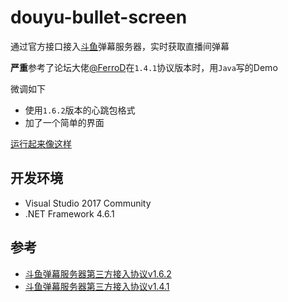 # douyu-bullet-screen

通过官方接口接入[斗鱼](https://www.douyu.com/)弹幕服务器，实时获取直播间弹幕

**严重**参考了论坛大佬[@FerroD](http://dev-bbs.douyutv.com/home.php?mod=space&uid=211)在`1.4.1`协议版本时，用`Java`写的Demo

微调如下

* 使用`1.6.2`版本的心跳包格式
* 加了一个简单的界面

[运行起来像这样](https://i.imgur.com/TCRNHsK.gifv)

## 开发环境

* Visual Studio 2017 Community
* .NET Framework 4.6.1

## 参考

* [斗鱼弹幕服务器第三方接入协议v1.6.2](http://dev-bbs.douyutv.com/forum.php?mod=viewthread&tid=399&extra=page%3D1)
* [斗鱼弹幕服务器第三方接入协议v1.4.1](http://dev-bbs.douyutv.com/forum.php?mod=viewthread&tid=115&extra=page%3D1)
